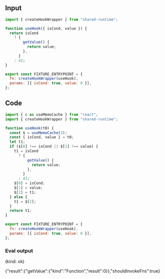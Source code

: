 
## Input

```javascript
import { createHookWrapper } from "shared-runtime";

function useHook({ isCond, value }) {
  return isCond
    ? {
        getValue() {
          return value;
        },
      }
    : 42;
}

export const FIXTURE_ENTRYPOINT = {
  fn: createHookWrapper(useHook),
  params: [{ isCond: true, value: 0 }],
};

```

## Code

```javascript
import { c as useMemoCache } from "react";
import { createHookWrapper } from "shared-runtime";

function useHook(t0) {
  const $ = useMemoCache(3);
  const { isCond, value } = t0;
  let t1;
  if ($[0] !== isCond || $[1] !== value) {
    t1 = isCond
      ? {
          getValue() {
            return value;
          },
        }
      : 42;
    $[0] = isCond;
    $[1] = value;
    $[2] = t1;
  } else {
    t1 = $[2];
  }
  return t1;
}

export const FIXTURE_ENTRYPOINT = {
  fn: createHookWrapper(useHook),
  params: [{ isCond: true, value: 0 }],
};

```
      
### Eval output
(kind: ok) <div>{"result":{"getValue":{"kind":"Function","result":0}},"shouldInvokeFns":true}</div>